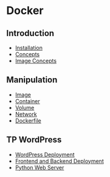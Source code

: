 # Docker
## Introduction
- [Installation](installation/README.md)
- [Concepts](concept/README.md)
- [Image Concepts](concept/image.md)


## Manipulation
- [Image](image/README.md)
- [Container](container/README.md)
- [Volume](volume/README.md)
- [Network](network/README.md)
- [Dockerfile](dockerfile/README.md)


## TP WordPress 
- [WordPress Deployment](tp/wordpress/README.md)
- [Frontend and Backend Deployment](tp/frontbackend/README.md)
- [Python Web Server](tp/python-server/README.md)


<!--
## Advanced Topics
- [Advanced Topics](topics/README.md)
-->
